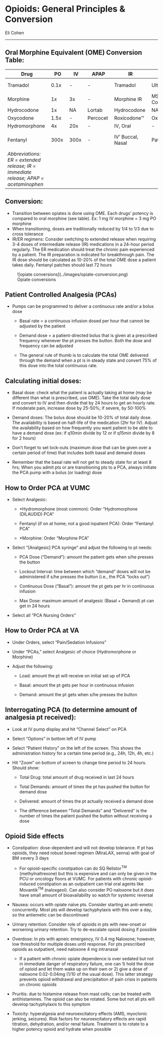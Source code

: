# Opioids: General Principles & Conversion

Eli Cohen

---

## Oral Morphine Equivalent (OME) Conversion Table:

| Drug                                                                                 | PO    | IV    | APAP      | IR                 | ER          | Notes                |
|--------------------------------------------------------------------------------------|-------|-------|-----------|--------------------|-------------|----------------------|
| Tramadol                                                                             | 0.1x  | -     | -         | Tramadol           | Ultram ER™  | NSAID properties     |
| Morphine                                                                             | 1x    | 3x    | -         | Morphine IR        | MS-Contin™  | Renally cleared      |
| Hydrocodone                                                                          | 1x    | NA    | Lortab    | Hydrocodone        | NA          |                      |
| Oxycodone                                                                            | 1.5x  | -     | Percocet  | Roxicodone™        | Oxycontin™  |                      |
| Hydromorphone                                                                        | 4x    | 20x   | -         | IV, Oral           | -           | Oral is $            |
| Fentanyl                                                                             | 300x  | 300x  | -         | IV’ Buccal, Nasal  | Patch       | Dosed in ug, not mg  |
| *Abbreviations: ER = extended release; IR = immediate release; APAP = acetaminophen* |       |       |           |                    |             |                      |

## Conversion:

- Transition between opiates is done using OME.
    Each drugs’ potency is compared to oral morphine (see
    table). Ex: 1 mg IV morphine = 3 mg PO morphine
- When transitioning, doses are traditionally reduced by 1/4 to 1/3
    due to cross tolerance
- IR/ER regimens: Consider switching to extended release when
    requiring 3-4 doses of intermediate release (IR) medications in a
    24-hour period regularly. The ER medication should treat the chronic
    pain experienced by a patient. The IR preparation is indicated for
    breakthrough pain. The IR dose should be calculated as 10-20% of the
    total OME dose a patient takes daily. Fentanyl patches should last
    72 hours

<figure markdown>
![opiate conversions](../images/opiate-conversion.png)
<figcaption markdown>Opiate conversions</figcaption>
</figure>

## Patient Controlled Analgesia (PCAs)

- Pumps can be programmed to deliver a continuous rate and/or a bolus
    dose

    - Basal rate = a continuous infusion dosed per hour that cannot be
        adjusted by the patient

    - Demand dose = a patient-directed bolus that is given at a prescribed
        frequency whenever the pt presses the button. Both the dose and
        frequency can be adjusted

    - The general rule of thumb is to calculate the total OME delivered
        through the demand when a pt is in steady state and convert 75% of
        this dose into the total continuous rate.

## Calculating initial doses:

- Basal dose: check what the patient is actually taking at home (may
        be different than what is prescribed, use OME). Take the total daily
        dose and convert to IV and then divide that by 24 hours to get an
        hourly rate. If moderate pain, increase dose by 25-50%; if severe,
        by 50-100%

- Demand doses: The bolus dose should be 10-20% of total daily dose.
        The availability is based on half-life of the medication (2hr for
        IV). Adjust the availability based on how frequently you want
        patient to be able to have a demand dose (ex: if q10min divide by 12
        or if q15min divide by 8 for 2 hours)

- Don’t forget to set lock-outs (maximum dose that can be given over a
        certain period of time) that includes both basal and demand doses

- Remember that the basal rate will not get to steady state for at
        least 8 hrs; When you admit pts or are transitioning pts to a PCA,
        always initiate the PCA pump with a bolus (or loading) dose

## How to Order PCA at VUMC

- Select Analgesic:

    - \*Hydromorphone (most common): Order “Hydromorphone (DILAUDID) PCA”

    - Fentanyl (if on at home; not a good inpatient PCA): Order “Fentanyl
        PCA”

    - \*Morphine: Order “Morphine PCA”

- Select “\[Analgesic\] PCA syringe” and adjust the following to pt
    needs:

    - PCA Dose (“Demand”): amount the patient gets when s/he presses the
        button

    - Lockout Interval: time between which “demand” doses will not be
        administered if s/he presses the button (i.e., the PCA “locks out”)

    - Continuous Dose (“Basal”): amount the pt gets per hr in continuous
        infusion

    - Max Dose: maximum amount of analgesic (Basal + Demand) pt can get in
        24 hours

- Select all “PCA Nursing Orders”

## How to Order PCA at VA

- Under Orders, select “Pain/Sedation Infusions”

- Under “PCAs,” select Analgesic of choice (Hydromorphone or Morphine)

- Adjust the following:

    - Load: amount the pt will receive on initial set up of PCA

    - Basal: amount the pt gets per hour in continuous infusion

    - Demand: amount the pt gets when s/he presses the button

## Interrogating PCA (to determine amount of analgesia pt received):

- Look at IV pump display and hit “Channel Select” on PCA

- Select “Options” in bottom left of IV pump

- Select “Patient History” on the left of the screen. This shows the
        administration history for a certain time period (e.g., 24h, 12h,
        4h, etc.)

- Hit “Zoom” on bottom of screen to change time period to 24 hours. Should show:

    - Total Drug: total amount of drug received in last 24 hours

    - Total Demands: amount of times the pt has pushed the button for
        demand dose

    - Delivered: amount of times the pt actually received a demand dose

    - The difference between “Total Demands” and “Delivered” is the number
        of times the patient pushed the button without receiving a dose

## Opioid Side effects

- Constipation: dose-dependent and will not develop tolerance. If pt
        has opioids, they need robust bowel regimen (MiraLAX, senna) with
        goal of BM ≥every 3 days

    - For opioid-specific constipation can do SQ Relistor<sup>TM</sup>
        (methylnaltrexone) but this is expensive and can only be given in
        the PCU or oncology floors at VUMC. For patients with chronic
        opioid-induced constipation as an outpatient can trial oral agents
        like Movantik<sup>TM</sup> (naloxgeol). Can also consider PO
        naloxone but it does have small amount of bioavailability so watch
        for systemic reversal

- Nausea: occurs with opiate naïve pts. Consider starting an
    anti-emetic concurrently. Most pts will develop tachyphylaxis with
    this over a day, so the antiemetic can be discontinued

- Urinary retention: Consider role of opioids in pts with new-onset or
    worsening urinary retention. Try to de-escalate opioid dosing if
    possible

- Overdose: In pts with apneic emergency, IV 0.4 mg Naloxone; however,
    low threshold for multiple doses until response. For pts prescribed
    opioids as outpatient, need naloxone 4 mg intranasal

    - If a patient with chronic opiate dependence is over sedated but not
        in immediate danger of respiratory failure, one can 1) hold the dose
        of opioid and let them wake up on their own or 2) give a dose of
        naloxone 0.02-0.04mg (1/10 of the usual dose). This latter strategy
        prevents opioid withdrawal and precipitation of pain crisis in
        patients on chronic opioids

- Pruritis: due to histamine release from mast cells; can be treated
    with antihistamines. The opioid can also be rotated. Some but not
    all pts will develop tachyphylaxis to this symptom

- Toxicity: hyperalgesia and neuroexcitatory effects (AMS, myoclonic
    jerking, seizures). Risk factors for neuroexcitatory effects are
    rapid titration, dehydration, and/or renal failure. Treatment is to
    rotate to a higher potency opioid and hydrate when possible
